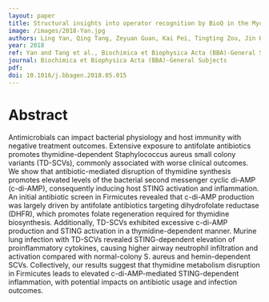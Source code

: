 ```yaml
---
layout: paper
title: Structural insights into operator recognition by BioQ in the Mycobacterium smegmatis biotin synthesis pathway
image: /images/2018-Yan.jpg
authors: Ling Yan, Qing Tang, Zeyuan Guan, Kai Pei, Tingting Zou, Jin He.
year: 2018
ref: Yan and Tang et al., Biochimica et Biophysica Acta (BBA)-General Subjects, 2018
journal: Biochimica et Biophysica Acta (BBA)-General Subjects
pdf: 
doi: 10.1016/j.bbagen.2018.05.015
---
```


# Abstract

Antimicrobials can impact bacterial physiology and host immunity with negative treatment outcomes. Extensive exposure to antifolate antibiotics promotes thymidine-dependent Staphylococcus aureus small colony variants (TD-SCVs), commonly associated with worse clinical outcomes. We show that antibiotic-mediated disruption of thymidine synthesis promotes elevated levels of the bacterial second messenger cyclic di-AMP (c-di-AMP), consequently inducing host STING activation and inflammation. An initial antibiotic screen in Firmicutes revealed that c-di-AMP production was largely driven by antifolate antibiotics targeting dihydrofolate reductase (DHFR), which promotes folate regeneration required for thymidine biosynthesis. Additionally, TD-SCVs exhibited excessive c-di-AMP production and STING activation in a thymidine-dependent manner. Murine lung infection with TD-SCVs revealed STING-dependent elevation of proinflammatory cytokines, causing higher airway neutrophil infiltration and activation compared with normal-colony S. aureus and hemin-dependent SCVs. Collectively, our results suggest that thymidine metabolism disruption in Firmicutes leads to elevated c-di-AMP-mediated STING-dependent inflammation, with potential impacts on antibiotic usage and infection outcomes.


